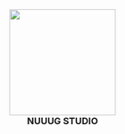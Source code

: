 <br><br><br><br>
<h3 align="center">
  <br>
  <img src="https://cdn.discordapp.com/attachments/977833723368185886/1022054673026383922/162_20220921170016.png" alt="" width="190" height="auto">
  <br><b>NUUUG STUDIO</b><br><br>
</h3>
